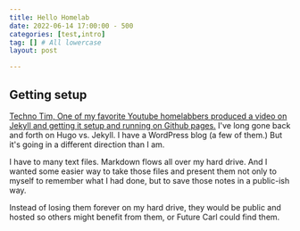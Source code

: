 ```yaml
---
title: Hello Homelab
date: 2022-06-14 17:00:00 - 500
categories: [test,intro] 
tag: [] # All lowercase
layout: post

---
```


## Getting setup

[Techno Tim, One of my favorite Youtube homelabbers produced a video on Jekyll and getting it setup and running on Github pages.](https://www.youtube.com/watch?v=F8iOU1ci19Q) I've long gone back and forth on Hugo vs. Jekyll. I have a WordPress blog (a few of them.) But it's going in a different direction than I am.

I have to many text files. Markdown flows all over my hard drive. And I wanted some easier way to take those files and present them not only to myself to remember what I had done, but to save those notes in a public-ish way.

Instead of losing them forever on my hard drive, they would be public and hosted so others might benefit from them, or Future Carl could find them.

